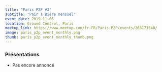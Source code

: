```yaml
---
title: "Paris P2P #3"
subtitle: "Pair à Bière mensuel"
event_date: 2019-11-06
location: Ground Control, Paris
meetup_link: https://www.meetup.com/fr-FR/Paris-P2P/events/263171540/
image: paris_p2p_event_monthly.png
thumb: paris_p2p_event_monthly_thumb.png
---
```


### <i class="far fa-presentation"></i> Présentations

* Pas encore annoncé
